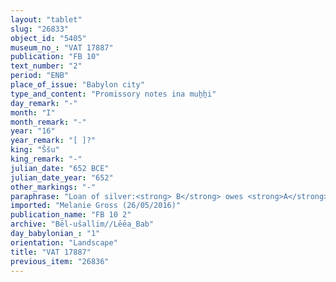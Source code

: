 ```yaml
---
layout: "tablet"
slug: "26833"
object_id: "5405"
museum_no_: "VAT 17887"
publication: "FB 10"
text_number: "2"
period: "ENB"
place_of_issue: "Babylon city"
type_and_content: "Promissory notes ina muẖẖi"
day_remark: "-"
month: "I"
month_remark: "-"
year: "16"
year_remark: "[ ]?"
king: "Ššu"
king_remark: "-"
julian_date: "652 BCE"
julian_date_year: "652"
other_markings: "-"
paraphrase: "Loan of silver:<strong> B</strong> owes <strong>A</strong> 1 mina of silver. The debt will bear a yearly interest of 8 shekels per mina (13.3% p.a.). 2 witnesses and the scribe, also defined as writer of the promissory note (<em>&scaron;āṭir uˀilti</em>).<br /> &nbsp;<br /> <strong>A</strong> = Bēl-u&scaron;allim//Lēˀ&ecirc;a; <strong>B</strong> = &Scaron;a-p&icirc;-Bēl//Bēl-[&hellip;]; Scribe = &Scaron;idlāya//Nanāya<br /> &nbsp;"
imported: "Melanie Gross (26/05/2016)"
publication_name: "FB 10 2"
archive: "Bēl-ušallim//Lēēa_Bab"
day_babylonian_: "1"
orientation: "Landscape"
title: "VAT 17887"
previous_item: "26836"
---
```

